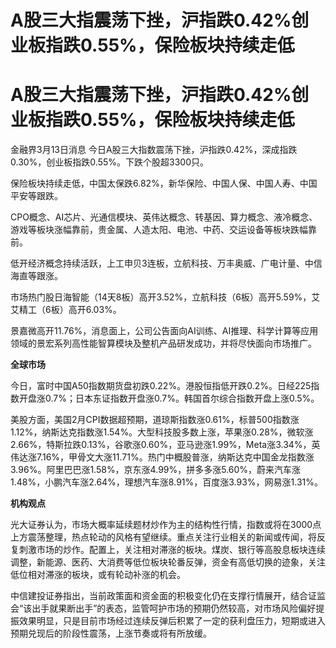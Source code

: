 # A股三大指震荡下挫，沪指跌0.42%创业板指跌0.55%，保险板块持续走低

# A股三大指震荡下挫，沪指跌0.42%创业板指跌0.55%，保险板块持续走低

金融界3月13日消息 今日A股三大指数震荡下挫，沪指跌0.42%，深成指跌0.30%，创业板指跌0.55%。下跌个股超3300只。

保险板块持续走低，中国太保跌6.82%，新华保险、中国人保、中国人寿、中国平安等跟跌。

CPO概念、AI芯片、光通信模块、英伟达概念、转基因、算力概念、液冷概念、游戏等板块涨幅靠前，贵金属、人造太阳、电池、中药、交运设备等板块跌幅靠前。

低开经济概念持续活跃，上工申贝3连板，立航科技、万丰奥威、广电计量、中信海直等跟涨。

市场热门股日海智能（14天8板）高开3.52%，立航科技（6板）高开5.59%，艾艾精工（6板）高开6.03%。

景嘉微高开11.76%，消息面上，公司公告面向AI训练、AI推理、科学计算等应用领域的景宏系列高性能智算模块及整机产品研发成功，并将尽快面向市场推广。

**全球市场**

今日，富时中国A50指数期货盘初跌0.22%。港股恒指低开跌0.2%。日经225指数开盘涨0.7%；日本东证指数开盘涨0.7%。韩国首尔综合指数开盘上涨0.5%。

美股方面，美国2月CPI数据超预期，道琼斯指数涨0.61%，标普500指数涨1.12%，纳斯达克指数涨1.54%。大型科技股多数上涨，苹果涨0.28%，微软涨2.66%，特斯拉跌0.13%，谷歌涨0.60%，亚马逊涨1.99%，Meta涨3.34%，英伟达涨7.16%，甲骨文大涨11.71%。热门中概股普涨，纳斯达克中国金龙指数涨3.96%。阿里巴巴涨1.58%，京东涨4.99%，拼多多涨5.60%，蔚来汽车涨1.48%，小鹏汽车涨2.64%，理想汽车涨8.91%，百度涨3.93%，网易涨1.31%。

**机构观点**

光大证券认为，市场大概率延续题材炒作为主的结构性行情，指数或将在3000点上方震荡整理，热点轮动的风格有望继续。重点关注行业相关的新闻或传闻，将反复刺激市场的炒作。配置上，关注相对滞涨的板块。煤炭、银行等高股息板块连续调整，新能源、医药、大消费等低位板块轮番反弹，资金有高低切换的迹象，关注低位相对滞涨的板块，或有轮动补涨的机会。

中信建投证券指出，当前政策面和资金面的积极变化仍在支撑行情展开，结合证监会“该出手就果断出手”的表态，监管呵护市场的预期仍然较高，对市场风险偏好提振效果明显，只是目前市场经过连续反弹后积累了一定的获利盘压力，短期或进入预期兑现后的阶段性震荡，上涨节奏或将有所放缓。


